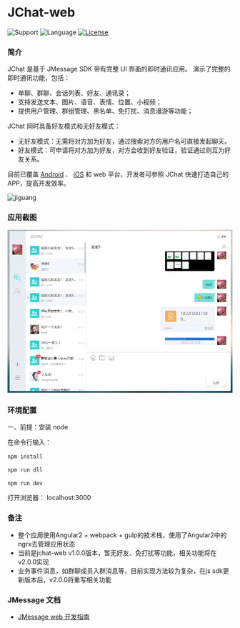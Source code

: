 # JChat-web

![Support](https://img.shields.io/badge/support-IE11-blue.svg?style=flat)
![Language](http://img.shields.io/badge/language-Angular2-brightgreen.svg?style=flat)
[![License](http://img.shields.io/badge/license-MIT-lightgrey.svg?style=flat
		)](http://mit-license.org)

		
### 简介

JChat 是基于 JMessage SDK 带有完整 UI 界面的即时通讯应用。 演示了完整的即时通讯功能，包括：

* 单聊、群聊、会话列表、好友、通讯录；
* 支持发送文本、图片、语音、表情、位置、小视频；
* 提供用户管理、群组管理、黑名单、免打扰、消息漫游等功能；

JChat 同时具备好友模式和无好友模式：

* 无好友模式：无需将对方加为好友，通过搜索对方的用户名可直接发起聊天。
* 好友模式：可申请将对方加为好友，对方会收到好友验证，验证通过则互为好友关系。

目前已覆盖 [Android](https://github.com/jpush/jchat-android) 、 [iOS](https://github.com/jpush/jchat-swift) 和 web 平台，开发者可参照 JChat 快速打造自己的 APP，提高开发效率。

![jiguang](./images/webjchat.gif)

### 应用截图

![jiguang](./images/webjchat2.png)

### 环境配置

一、前提：安装 node 

在命令行输入：

```
npm install
```
```
npm run dll
```
```
npm run dev
```
打开浏览器：
localhost:3000

### 备注
* 整个应用使用Angular2 + webpack + gulp的技术栈，使用了Angular2中的ngrx去管理应用状态
* 当前是jchat-web v1.0.0版本，暂无好友、免打扰等功能，相关功能将在v2.0.0实现
* 业务事件消息，如群聊成员入群消息等，目前实现方法较为复杂，在js sdk更新版本后，v2.0.0将重写相关功能

### JMessage 文档

* [JMessage web 开发指南](https://docs.jiguang.cn/jmessage/client/im_sdk_js_v2/)